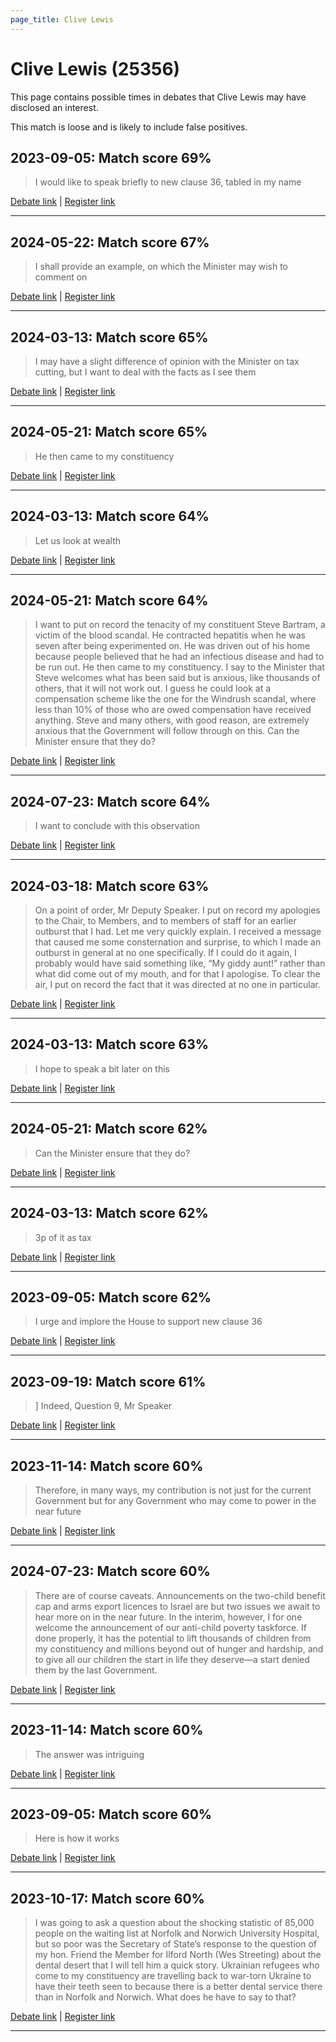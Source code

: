 ```yaml
---
page_title: Clive Lewis
---
```


# Clive Lewis  (25356)

This page contains possible times in debates that Clive Lewis may have disclosed an interest.

This match is loose and is likely to include false positives. 



## 2023-09-05: Match score 69%

>I would like to speak briefly to new clause 36, tabled in my name

[Debate link](https://www.theyworkforyou.com/debates/?id=2023-09-05c.304.0) | [Register link](https://www.theyworkforyou.com/mp/25356/register)


---



## 2024-05-22: Match score 67%

>I shall provide an example, on which the Minister may wish to comment on

[Debate link](https://www.theyworkforyou.com/debates/?id=2024-05-22b.904.1) | [Register link](https://www.theyworkforyou.com/mp/25356/register)


---



## 2024-03-13: Match score 65%

>I may have a slight difference of opinion with the Minister on tax cutting, but I want to deal with the facts as I see them

[Debate link](https://www.theyworkforyou.com/debates/?id=2024-03-13b.333.2) | [Register link](https://www.theyworkforyou.com/mp/25356/register)


---



## 2024-05-21: Match score 65%

>He then came to my constituency

[Debate link](https://www.theyworkforyou.com/debates/?id=2024-05-21a.774.0) | [Register link](https://www.theyworkforyou.com/mp/25356/register)


---



## 2024-03-13: Match score 64%

>Let us look at wealth

[Debate link](https://www.theyworkforyou.com/debates/?id=2024-03-13b.348.0) | [Register link](https://www.theyworkforyou.com/mp/25356/register)


---



## 2024-05-21: Match score 64%

>I want to put on record the tenacity of my constituent Steve Bartram, a victim of the blood scandal. He contracted hepatitis when he was seven after being experimented on. He was driven out of his home because people believed that he had an infectious disease and had to be run out. He then came to my constituency. I say to the Minister that Steve welcomes what has been said but is anxious, like thousands of others, that it will not work out. I guess he could look at a compensation scheme like the one for the Windrush scandal, where less than 10% of those who are owed compensation have received anything. Steve and many others, with good reason, are extremely anxious that the Government will follow through on this. Can the Minister ensure that they do?

[Debate link](https://www.theyworkforyou.com/debates/?id=2024-05-21a.774.0) | [Register link](https://www.theyworkforyou.com/mp/25356/register)


---



## 2024-07-23: Match score 64%

>I want to conclude with this observation

[Debate link](https://www.theyworkforyou.com/debates/?id=2024-07-23d.621.0) | [Register link](https://www.theyworkforyou.com/mp/25356/register)


---



## 2024-03-18: Match score 63%

>On a point of order, Mr Deputy Speaker. I put on record my apologies to the Chair, to Members, and to members of staff for an earlier outburst that I had. Let me very quickly explain. I received a message that caused me some consternation and surprise, to which I made an outburst in general at no one specifically. If I could do it again, I probably would have said something like, “My giddy aunt!” rather than what did come out of my mouth, and for that I apologise. To clear the air, I put on record the fact that it was directed at no one in particular.

[Debate link](https://www.theyworkforyou.com/debates/?id=2024-03-18c.772.0) | [Register link](https://www.theyworkforyou.com/mp/25356/register)


---



## 2024-03-13: Match score 63%

>I hope to speak a bit later on this

[Debate link](https://www.theyworkforyou.com/debates/?id=2024-03-13b.333.2) | [Register link](https://www.theyworkforyou.com/mp/25356/register)


---



## 2024-05-21: Match score 62%

>Can the Minister ensure that they do?

[Debate link](https://www.theyworkforyou.com/debates/?id=2024-05-21a.774.0) | [Register link](https://www.theyworkforyou.com/mp/25356/register)


---



## 2024-03-13: Match score 62%

>3p of it as tax

[Debate link](https://www.theyworkforyou.com/debates/?id=2024-03-13b.333.2) | [Register link](https://www.theyworkforyou.com/mp/25356/register)


---



## 2023-09-05: Match score 62%

>I urge and implore the House to support new clause 36

[Debate link](https://www.theyworkforyou.com/debates/?id=2023-09-05c.304.0) | [Register link](https://www.theyworkforyou.com/mp/25356/register)


---



## 2023-09-19: Match score 61%

>] Indeed, Question 9, Mr Speaker

[Debate link](https://www.theyworkforyou.com/debates/?id=2023-09-19c.1222.2) | [Register link](https://www.theyworkforyou.com/mp/25356/register)


---



## 2023-11-14: Match score 60%

>Therefore, in many ways, my contribution is not just for the current Government but for any Government who may come to power in the near future

[Debate link](https://www.theyworkforyou.com/debates/?id=2023-11-14b.593.0) | [Register link](https://www.theyworkforyou.com/mp/25356/register)


---



## 2024-07-23: Match score 60%

>There are of course caveats. Announcements on the two-child benefit cap and arms export licences to Israel are but two issues we await to hear more on in the near future. In the interim, however, I for one welcome the announcement of our anti-child poverty taskforce. If done properly, it has the potential to lift thousands of children from my constituency and millions beyond out of hunger and hardship, and to give all our children the start in life they deserve—a start denied them by the last Government.

[Debate link](https://www.theyworkforyou.com/debates/?id=2024-07-23d.621.0) | [Register link](https://www.theyworkforyou.com/mp/25356/register)


---



## 2023-11-14: Match score 60%

>The answer was intriguing

[Debate link](https://www.theyworkforyou.com/debates/?id=2023-11-14b.593.0) | [Register link](https://www.theyworkforyou.com/mp/25356/register)


---



## 2023-09-05: Match score 60%

>Here is how it works

[Debate link](https://www.theyworkforyou.com/debates/?id=2023-09-05c.304.0) | [Register link](https://www.theyworkforyou.com/mp/25356/register)


---



## 2023-10-17: Match score 60%

>I was going to ask a question about the shocking statistic of 85,000 people on the waiting list at Norfolk and Norwich University Hospital, but so poor was the Secretary of State’s response to the question of my hon. Friend the Member for Ilford North (Wes Streeting) about the dental desert that I will tell him a quick story. Ukrainian refugees who come to my constituency are travelling back to war-torn Ukraine to have their teeth seen to because there is a better dental service there than in Norfolk and Norwich. What does he have to say to that?

[Debate link](https://www.theyworkforyou.com/debates/?id=2023-10-17e.163.2) | [Register link](https://www.theyworkforyou.com/mp/25356/register)


---

